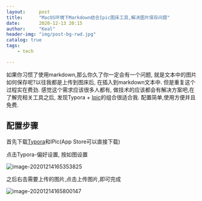 ```yaml
---
layout:     post
title:      "MacOS环境下Markdown结合Ipic图床工具,解决图片保存问题"
date:       2020-12-13 20:15
author:     "Keal"
header-img: "img/post-bg-rwd.jpg"
catalog: true
tags:
    - tech

---
```


如果你习惯了使用markdown,那么你久了你一定会有一个问题, 就是文本中的图片如何保存呢?以往我都是上传到图床后, 在插入到markdown文本中. 但是重复这个过程实在费劲. 感觉这个需求应该很多人都有, 做技术的应该都会有解决方案吧,在了解完相关工具之后, 发现Typora + [Ipic](https://toolinbox.net/iPic/)的组合很适合我. 配置简单,使用方便并且免费.

## 配置步骤

首先下载[Typora](https://typora.io/)和IPic(App Store可以直接下载)

点击Typora-偏好设置, 按如图设置

![image-20201214165353825](https://tva1.sinaimg.cn/large/0081Kckwgy1glnhm6d0tbj312w0qo0xe.jpg)

之后右击需要上传的图片,点击上传图片,即可完成

![image-20201214165800147](https://tva1.sinaimg.cn/large/0081Kckwgy1glnhn7cdxaj30ig0hmwia.jpg)

 

